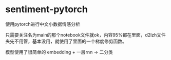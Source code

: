 # sentiment-pytorch
使用pytorch进行中文小数据情感分析

只需要关注名为main的那个notebook文件就ok，内容95%都在里面，d2lzh文件夹先不用管，基本没用，就使用了里面的一个梯度修剪函数。

模型使用了很简单的 embedding + 一层rnn -> 二分类

